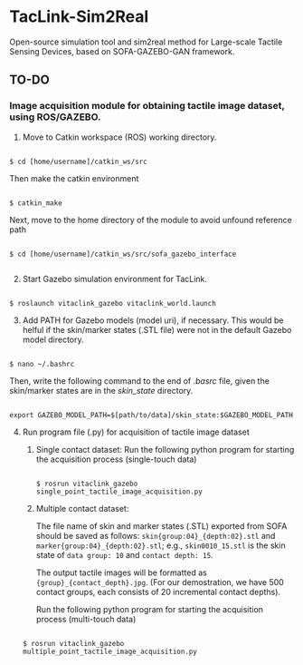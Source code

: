 # TacLink-Sim2Real
Open-source simulation tool and sim2real method for Large-scale Tactile Sensing Devices, based on SOFA-GAZEBO-GAN framework.

## TO-DO
### Image acquisition module for obtaining tactile image dataset, using ROS/GAZEBO.

1. Move to Catkin workspace (ROS) working directory.

```

$ cd [home/username]/catkin_ws/src

```
Then make the catkin environment
```

$ catkin_make

```
Next, move to the home directory of the module to avoid unfound reference path
```

$ cd [home/username]/catkin_ws/src/sofa_gazebo_interface


```

2. Start Gazebo simulation environment for TacLink.

```

$ roslaunch vitaclink_gazebo vitaclink_world.launch

```

3. Add PATH for Gazebo models (model uri), if necessary. This would be helful if the skin/marker states (.STL file) were not in the default Gazebo model directory.

```

$ nano ~/.bashrc

```
Then, write the following command to the end of *.basrc* file, given the skin/marker states are in the *skin_state* directory.

```

export GAZEBO_MODEL_PATH=$[path/to/data]/skin_state:$GAZEBO_MODEL_PATH

```

4. Run program file (.py) for acquisition of tactile image dataset
   1. Single contact dataset: Run the following python program for starting the acquisition process (single-touch data)
      ```

      $ rosrun vitaclink_gazebo single_point_tactile_image_acquisition.py

      ```
    2. Multiple contact dataset: 
        
        The file name of skin and marker states (.STL) exported from SOFA should be saved as follows: `skin{group:04}_{depth:02}.stl` and `marker{group:04}_{depth:02}.stl`; e.g., `skin0010_15.stl` is the skin state of `data group: 10` and `contact depth: 15`.

       The output tactile images will be formatted as `{group}_{contact_depth}.jpg`. (For our demostration, we have 500 contact groups, each consists of 20 incremental contact depths).

       Run the following python program for starting the acquisition process (multi-touch data)
      ```

      $ rosrun vitaclink_gazebo multiple_point_tactile_image_acquisition.py

      ```

